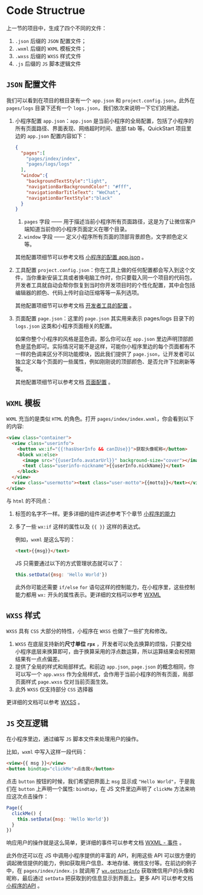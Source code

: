 # Code Structrue

上一节的项目中，生成了四个不同的文件：

1. `.json` 后缀的 `JSON` 配置文件；
2. `.wxml` 后缀的 `WXML` 模板文件；
3. `.wxss` 后缀的 `WXSS` 样式文件
4. `.js` 后缀的 `JS` 脚本逻辑文件

## `JSON` 配置文件

我们可以看到在项目的根目录有一个 `app.json` 和 `project.config.json`，此外在 `pages/logs` 目录下还有一个 `logs.json`，我们依次来说明一下它们的用途。

1. 小程序配置 `app.json`：`app.json` 是当前小程序的全局配置，包括了小程序的所有页面路径、界面表现、网络超时时间、底部 tab 等。QuickStart 项目里边的 `app.json` 配置内容如下：

   ```json
   {
     "pages":[
       "pages/index/index",
       "pages/logs/logs"
     ],
     "window":{
       "backgroundTextStyle":"light",
       "navigationBarBackgroundColor": "#fff",
       "navigationBarTitleText": "WeChat",
       "navigationBarTextStyle":"black"
     }
   }
   ```

   1. `pages` 字段 —— 用于描述当前小程序所有页面路径，这是为了让微信客户端知道当前你的小程序页面定义在哪个目录。
   2. `window` 字段 —— 定义小程序所有页面的顶部背景颜色，文字颜色定义等。

   其他配置项细节可以参考文档 [小程序的配置 app.json](https://developers.weixin.qq.com/miniprogram/dev/framework/config.html) 。

2. 工具配置 `project.config.json`：你在工具上做的任何配置都会写入到这个文件，当你重新安装工具或者换电脑工作时，你只要载入同一个项目的代码包，开发者工具就自动会帮你恢复到当时你开发项目时的个性化配置，其中会包括编辑器的颜色、代码上传时自动压缩等等一系列选项。

   其他配置项细节可以参考文档 [开发者工具的配置](https://developers.weixin.qq.com/miniprogram/dev/devtools/projectconfig.html) 。

3. 页面配置 `page.json`：这里的 `page.json` 其实用来表示 pages/logs 目录下的 `logs.json` 这类和小程序页面相关的配置。

   如果你整个小程序的风格是蓝色调，那么你可以在 `app.json` 里边声明顶部颜色是蓝色即可。实际情况可能不是这样，可能你小程序里边的每个页面都有不一样的色调来区分不同功能模块，因此我们提供了 `page.json`，让开发者可以独立定义每个页面的一些属性，例如刚刚说的顶部颜色、是否允许下拉刷新等等。

   其他配置项细节可以参考文档 [页面配置](https://developers.weixin.qq.com/miniprogram/dev/framework/config.html#%E9%A1%B5%E9%9D%A2%E9%85%8D%E7%BD%AE) 。

## `WXML` 模板

`WXML` 充当的是类似 `HTML` 的角色。打开 `pages/index/index.wxml`，你会看到以下的内容:

```html
<view class="container">
  <view class="userinfo">
    <button wx:if="{{!hasUserInfo && canIUse}}">获取头像昵称</button>
    <block wx:else>
      <image src="{{userInfo.avatarUrl}}" background-size="cover"></image>
      <text class="userinfo-nickname">{{userInfo.nickName}}</text>
    </block>
  </view>
  <view class="usermotto"><text class="user-motto">{{motto}}</text></view>
</view>
```

与 `html` 的不同点：

1. 标签的名字不一样。更多详细的组件讲述参考下个章节 [小程序的能力](https://developers.weixin.qq.com/miniprogram/dev/quickstart/basic/framework.html)

2. 多了一些 `wx:if` 这样的属性以及 `{{ }}` 这样的表达式。

   例如，`wxml` 是这么写的：

   ```html
   <text>{{msg}}</text>
   ```

   JS 只需要通过以下的方式管理状态就可以了：

   ```javascript
   this.setData({msg: 'Hello World'})
   ```

   此外你可能还需要 `if/else` `for` 语句这样的控制能力，在小程序里，这些控制能力都用 `wx:` 开头的属性表示。更详细的文档可以参考 [WXML](https://developers.weixin.qq.com/miniprogram/dev/framework/view/wxml/index.html)

## `WXSS` 样式

`WXSS` 具有 `CSS` 大部分的特性，小程序在 `WXSS` 也做了一些扩充和修改。

1. `WXSS` 在底层支持新的**尺寸单位 `rpx`** ，开发者可以免去换算的烦恼，只要交给小程序底层来换算即可，由于换算采用的浮点数运算，所以运算结果会和预期结果有一点点偏差。
2. 提供了全局的样式和局部样式。和前边 `app.json`, `page.json` 的概念相同，你可以写一个 `app.wxss` 作为全局样式，会作用于当前小程序的所有页面，局部页面样式 `page.wxss` 仅对当前页面生效。
3. 此外 `WXSS` 仅支持部分 `CSS` 选择器

更详细的文档可以参考 [WXSS](https://developers.weixin.qq.com/miniprogram/dev/framework/view/wxss.html) 。

## `JS` 交互逻辑

在小程序里边，通过编写 `JS` 脚本文件来处理用户的操作。

比如，`wxml` 中写入这样一段代码：

```html
<view>{{ msg }}</view>
<button bindtap="clickMe">点击我</button>
```

点击 `button` 按钮的时候，我们希望把界面上 `msg` 显示成 `"Hello World"`，于是我们在 `button` 上声明一个属性: `bindtap`，在 JS 文件里边声明了 `clickMe` 方法来响应这次点击操作：

```javascript
Page({
  clickMe() {
    this.setData({msg: 'Hello World'})
  }
})
```

响应用户的操作就是这么简单，更详细的事件可以参考文档 [WXML - 事件](https://developers.weixin.qq.com/miniprogram/dev/framework/view/wxml/event.html) 。

此外你还可以在 JS 中调用小程序提供的丰富的 API，利用这些 API 可以很方便的调起微信提供的能力，例如获取用户信息、本地存储、微信支付等。在前边的例子中，在 `pages/index/index.js` 就调用了 [`wx.getUserInfo`](https://developers.weixin.qq.com/miniprogram/dev/api/wx.getUserInfo.html) 获取微信用户的头像和昵称，最后通过 `setData` 把获取到的信息显示到界面上。更多 API 可以参考文档 [小程序的API](https://developers.weixin.qq.com/miniprogram/dev/framework/app-service/api.html) 。

